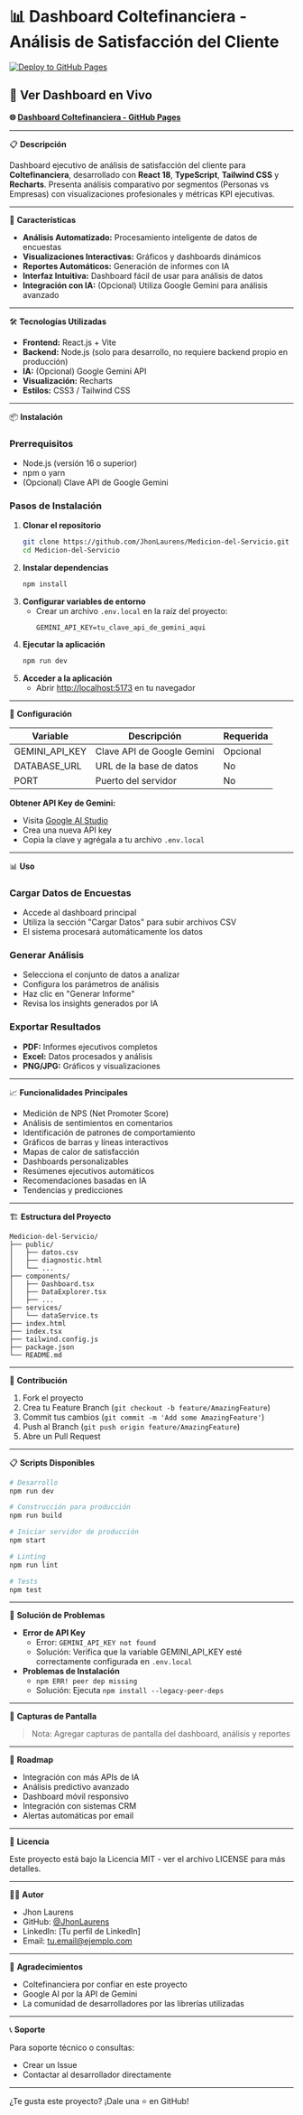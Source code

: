 # 📊 Dashboard Coltefinanciera - Análisis de Satisfacción del Cliente

[![Deploy to GitHub Pages](https://github.com/JhonLaurens/Medicion-del-Servicio/actions/workflows/deploy.yml/badge.svg)](https://github.com/JhonLaurens/Medicion-del-Servicio/actions/workflows/deploy.yml)

## 🚀 Ver Dashboard en Vivo

**🌐 [Dashboard Coltefinanciera - GitHub Pages](https://jhonlaurens.github.io/Medicion-del-Servicio/)**

---

📋 **Descripción**

Dashboard ejecutivo de análisis de satisfacción del cliente para **Coltefinanciera**, desarrollado con **React 18**, **TypeScript**, **Tailwind CSS** y **Recharts**. Presenta análisis comparativo por segmentos (Personas vs Empresas) con visualizaciones profesionales y métricas KPI ejecutivas.

---

🚀 **Características**

- **Análisis Automatizado:** Procesamiento inteligente de datos de encuestas
- **Visualizaciones Interactivas:** Gráficos y dashboards dinámicos
- **Reportes Automáticos:** Generación de informes con IA
- **Interfaz Intuitiva:** Dashboard fácil de usar para análisis de datos
- **Integración con IA:** (Opcional) Utiliza Google Gemini para análisis avanzado

---

🛠️ **Tecnologías Utilizadas**

- **Frontend:** React.js + Vite
- **Backend:** Node.js (solo para desarrollo, no requiere backend propio en producción)
- **IA:** (Opcional) Google Gemini API
- **Visualización:** Recharts
- **Estilos:** CSS3 / Tailwind CSS

---

📦 **Instalación**

### Prerrequisitos
- Node.js (versión 16 o superior)
- npm o yarn
- (Opcional) Clave API de Google Gemini

### Pasos de Instalación

1. **Clonar el repositorio**
   ```bash
   git clone https://github.com/JhonLaurens/Medicion-del-Servicio.git
   cd Medicion-del-Servicio
   ```
2. **Instalar dependencias**
   ```bash
   npm install
   ```
3. **Configurar variables de entorno**
   - Crear un archivo `.env.local` en la raíz del proyecto:
     ```env
     GEMINI_API_KEY=tu_clave_api_de_gemini_aqui
     ```
4. **Ejecutar la aplicación**
   ```bash
   npm run dev
   ```
5. **Acceder a la aplicación**
   - Abrir [http://localhost:5173](http://localhost:5173) en tu navegador

---

🔧 **Configuración**

| Variable         | Descripción                        | Requerida |
|------------------|------------------------------------|-----------|
| GEMINI_API_KEY   | Clave API de Google Gemini         | Opcional  |
| DATABASE_URL     | URL de la base de datos            | No        |
| PORT             | Puerto del servidor                | No        |

**Obtener API Key de Gemini:**
- Visita [Google AI Studio](https://aistudio.google.com/app/apikey)
- Crea una nueva API key
- Copia la clave y agrégala a tu archivo `.env.local`

---

📊 **Uso**

### Cargar Datos de Encuestas
- Accede al dashboard principal
- Utiliza la sección "Cargar Datos" para subir archivos CSV
- El sistema procesará automáticamente los datos

### Generar Análisis
- Selecciona el conjunto de datos a analizar
- Configura los parámetros de análisis
- Haz clic en "Generar Informe"
- Revisa los insights generados por IA

### Exportar Resultados
- **PDF:** Informes ejecutivos completos
- **Excel:** Datos procesados y análisis
- **PNG/JPG:** Gráficos y visualizaciones

---

📈 **Funcionalidades Principales**

- Medición de NPS (Net Promoter Score)
- Análisis de sentimientos en comentarios
- Identificación de patrones de comportamiento
- Gráficos de barras y líneas interactivos
- Mapas de calor de satisfacción
- Dashboards personalizables
- Resúmenes ejecutivos automáticos
- Recomendaciones basadas en IA
- Tendencias y predicciones

---

🏗️ **Estructura del Proyecto**

```
Medicion-del-Servicio/
├── public/
│   ├── datos.csv
│   ├── diagnostic.html
│   └── ...
├── components/
│   ├── Dashboard.tsx
│   ├── DataExplorer.tsx
│   ├── ...
├── services/
│   └── dataService.ts
├── index.html
├── index.tsx
├── tailwind.config.js
├── package.json
└── README.md
```

---

🤝 **Contribución**

1. Fork el proyecto
2. Crea tu Feature Branch (`git checkout -b feature/AmazingFeature`)
3. Commit tus cambios (`git commit -m 'Add some AmazingFeature'`)
4. Push al Branch (`git push origin feature/AmazingFeature`)
5. Abre un Pull Request

---

📋 **Scripts Disponibles**

```bash
# Desarrollo
npm run dev

# Construcción para producción
npm run build

# Iniciar servidor de producción
npm start

# Linting
npm run lint

# Tests
npm test
```

---

🐛 **Solución de Problemas**

- **Error de API Key**
  - Error: `GEMINI_API_KEY not found`
  - Solución: Verifica que la variable GEMINI_API_KEY esté correctamente configurada en `.env.local`
- **Problemas de Instalación**
  - `npm ERR! peer dep missing`
  - Solución: Ejecuta `npm install --legacy-peer-deps`

---

📱 **Capturas de Pantalla**

> Nota: Agregar capturas de pantalla del dashboard, análisis y reportes

---

🔮 **Roadmap**

- Integración con más APIs de IA
- Análisis predictivo avanzado
- Dashboard móvil responsivo
- Integración con sistemas CRM
- Alertas automáticas por email

---

📄 **Licencia**

Este proyecto está bajo la Licencia MIT - ver el archivo LICENSE para más detalles.

---

👨‍💻 **Autor**

- Jhon Laurens
- GitHub: [@JhonLaurens](https://github.com/JhonLaurens)
- LinkedIn: [Tu perfil de LinkedIn]
- Email: tu.email@ejemplo.com

---

🙏 **Agradecimientos**

- Coltefinanciera por confiar en este proyecto
- Google AI por la API de Gemini
- La comunidad de desarrolladores por las librerías utilizadas

---

📞 **Soporte**

Para soporte técnico o consultas:
- Crear un Issue
- Contactar al desarrollador directamente

---

¿Te gusta este proyecto? ¡Dale una ⭐ en GitHub!
